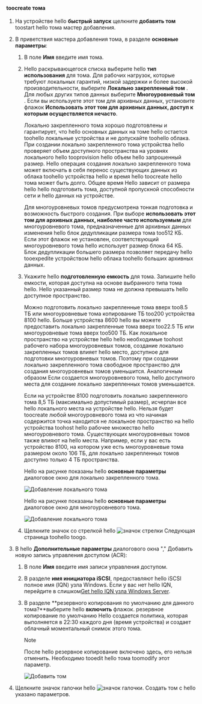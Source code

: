 <!--author=alkohli last changed: 08/16/2016-->

#### <a name="toocreate-a-volume"></a>toocreate тома
1. На устройстве hello **быстрый запуск** щелкните **добавить том** toostart hello тома мастер добавления.
2. В приветствия мастера добавления тома, в разделе **основные параметры**:
   
   1. В поле **Имя** введите имя тома.
   2. Hello раскрывающегося списка выберите hello **тип использования** для тома. Для рабочих нагрузок, которые требуют локальных гарантий, низкой задержки и более высокой производительности, выберите **Локально закрепленный том** . Для любых других типов данных выберите **Многоуровневый том** . Если вы используете этот том для архивных данных, установите флажок **Использовать этот том для архивных данных, доступ к которым осуществляется нечасто**. 
      
       Локально закрепленного тома хорошо подготовлены и гарантирует, что hello основных данных на томе hello остается toohello локальные устройства и не допускайте toohello облака.  При создании локально закрепленного тома устройства hello проверяет объем доступного пространства на уровнях локального hello tooprovision hello объем hello запрошенный размер. Hello операция создания локально закрепленного тома может включать в себя перенос существующих данных из облака toohello устройства hello и время hello toocreate hello тома может быть долго. Общее время Hello зависит от размера hello hello подготовить тома, доступной пропускной способности сети и hello данных на устройстве. 
      
       Для многоуровневых томов предусмотрена тонкая подготовка и возможность быстрого создания. При выборе **использовать этот том для архивных данных, наиболее часто используемым** для многоуровневого тома, предназначенные для архивных данных изменения hello блок дедупликации размера тома too512 КБ. Если этот флажок не установлен, соответствующий многоуровневого тома hello использует размер блока 64 КБ. Блок дедупликации большего размера позволяет передачу hello tooexpedite устройством hello облака toohello больших архивных данных.
   3. Укажите hello **подготовленную емкость** для тома. Запишите hello емкости, которая доступна на основе выбранного типа тома hello. Hello указанный размер тома не должна превышать hello доступное пространство.
      
       Можно подготовить локально закрепленные тома вверх too8.5 ТБ или многоуровневые тома копирование ТБ too200 устройства 8100 hello. Больше устройства 8600 hello вы можете предоставить локально закрепленные тома вверх too22.5 ТБ или многоуровневые тома вверх too500 ТБ. Как локальное пространство на устройстве hello hello необходимые toohost рабочего набора многоуровневых томов, создание локально закрепленных томов влияет hello место, доступное для подготовки многоуровневых томов. Поэтому при создании локально закрепленного тома свободное пространство для создания многоуровневых томов уменьшится. Аналогичным образом Если создается многоуровневого тома, hello доступного места для создание локально закрепленных томов уменьшается.
      
       Если на устройстве 8100 подготовить локально закрепленного тома 8,5 ТБ (максимально допустимый размер), исчерпан все hello локального места на устройстве hello. Нельзя будет toocreate любой многоуровневого тома из что начиная содержится точка находится не локальное пространство на hello устройства toohost hello рабочее множество hello многоуровневого тома. Существующих многоуровневых томов также влияют на hello места. Например, если у вас есть устройство 8100, на котором уже есть многоуровневые тома размером около 106 ТБ, для локально закрепленных томов доступно только 4 ТБ пространства.
      
       Hello на рисунке показаны hello **основные параметры** диалоговое окно для локально закрепленного тома.
      
        ![Добавление локального тома](./media/storsimple-create-volume-u2/add-local-volume-include.png)
      
       Hello на рисунке показаны hello **основные параметры** диалоговое окно для многоуровневого тома.
      
        ![Добавление локального тома](./media/storsimple-create-volume-u2/add-tiered-volume-include.png)
   
   1. Щелкните значок со стрелкой hello ![значок стрелки](./media/storsimple-create-volume-u2/HCS_ArrowIcon-include.png) Следующая страница toohello toogo.
3. В hello **Дополнительные параметры** диалогового окна "," Добавить новую запись управления доступом (ACR):
   
   1. В поле **Имя** введите имя записи управления доступом.
   2. В разделе **имя инициатора iSCSI**, предоставляют hello iSCSI полное имя (IQN) узла Windows. Если у вас нет hello IQN, перейдите в слишком[Get hello IQN узла Windows Server](#get-the-iqn-of-a-windows-server-host).
   3. В разделе **резервного копирования по умолчанию для данного тома?**выберите hello **включить** флажок. резервное копирование по умолчанию Hello создается политика, которая выполняется в 22:30 каждого дня (время устройства) и создает облачный моментальный снимок этого тома.
      
      > [!NOTE]
      > После hello резервное копирование включено здесь, его нельзя отменить. Необходимо tooedit hello тома toomodify этот параметр.
      > 
      > 
      
      ![Добавить том](./media/storsimple-create-volume-u2/AddVolumeAdditionalSettings1.png)
4. Щелкните значок галочки hello ![значок галочки](./media/storsimple-create-volume-u2/HCS_CheckIcon-include.png). Создать том с hello указано параметров.

